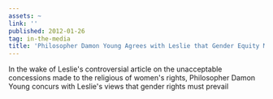 ```yaml
---
assets: ~
link: ''
published: 2012-01-26
tag: in-the-media
title: 'Philosopher Damon Young Agrees with Leslie that Gender Equity Matters '
---
```

In the wake of Leslie's controversial article on the unacceptable concessions made to the religious of women's rights, Philosopher Damon Young concurs with Leslie's views that gender rights must prevail 